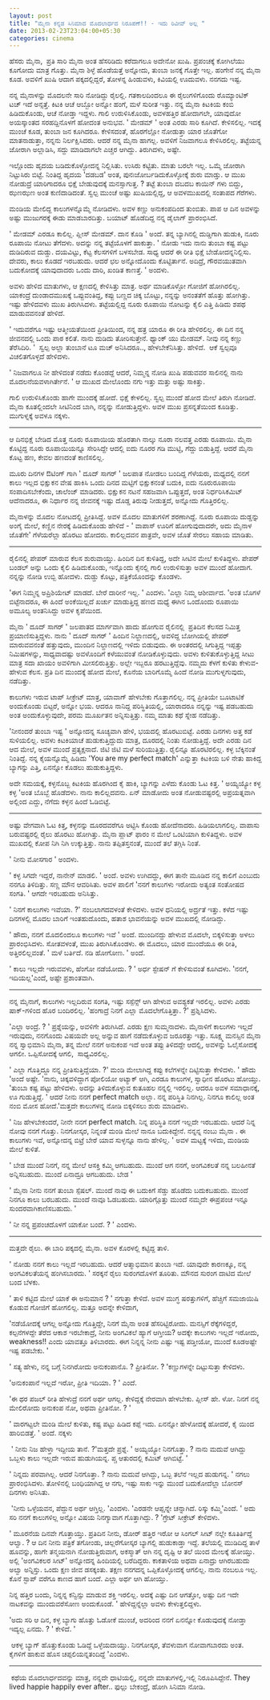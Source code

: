 ```yaml
--- 
layout: post 
title: "ಮೈನಾ ಕನ್ನಡ ಸಿನಿಮಾದ ಮೊದಲಾರ್ಧದ ನಿರೂಪಣೆ!! - ಇದು ರಿವೀವ್ ಅಲ್ಲ " 
date: 2013-02-23T23:04:00+05:30 
categories: cinema
---
```

ಹೆಸರು ಮೈನಾ,  ಪ್ರತಿ ಸಾರಿ ಮೈನಾ ಅಂತ ಹೆಸರಿಡಿದು ಕರೆದಾಗಲೂ ಅದೇನೋ ಖುಷಿ.
ಪ್ರಪಂಚಕ್ಕೆ ಕೋಗಿಲೆಯು ಕೂಗೋದು ಮಾತ್ರ ಗೊತ್ತು. ಮೈನಾ ಶಿಳ್ಳೆ ಹೊಡೆಯತ್ತೆ ಅನ್ನೋದು,
ತುಂಬಾ ಜನಕ್ಕೆ ಗೊತ್ತೇ ಇಲ್ಲ. ಹಂಗೇನೆ ನನ್ನ ಮೈನಾ ಕೂಡ. ಅವಳಿಗೆ ಖುಷಿ ಆದಾಗ
ಪಕ್ಕದಲ್ಲಿದ್ದರೆ, ತೋಳನ್ನ ಹಿಂಡುವಳು, ಕಿವಿಯಲ್ಲಿ ಊದುವಳು. ನನಗದು ಇಷ್ಟ. 
<!--more-->
ನನ್ನ ಮೈನಾಳನ್ನು ಮೊದಲನೇ ಸಾರಿ ನೋಡಿದ್ದು ರೈಲಲ್ಲಿ. ಗತಕಾಲದಿಂದಲೂ ಈ ರೈಲುಗಳಿಗೊಂದು
ರೊಮ್ಯಾಂಟಿಕ್ ಟಚ್ ಇದೆ ಅನ್ಸತ್ತೆ. ಕಿಟಕಿ ಆಚೆ ಆಬ್ಬೋ ಅನ್ನೋ ಹಂಗೆ, ಮಳೆ ಸುರೀತ
ಇತ್ತು. ನನ್ನ ಮೈನಾ ಕಿಟಕಿಯ ಕಂಬಿ ಹಿಡಿದುಕೊಂಡು, ಆಚೆ ನೋಡ್ತಾ ಇದ್ದಳು. ಗಾಲಿ
ಉರುಳಿಸಿಕೊಂಡು, ಅವಳಹತ್ತಿರ ಹೋದಾಗಲೇ, ಯಾವುದೋ ಅಯಸ್ಕಾಂತದ ಸರಹದ್ದಿನೊಳಗೆ ಹೋದಂತ
ಅನುಭವ. ' ಮೇಡಮ್ ' ಅಂತ ಎರಡು ಸಾರಿ ಕೂಗಿದೆ. ಕೇಳಿಸಲಿಲ್ಲ. ಇದಕ್ಕೆ ಮುಂಚೆ ಕೂಡ,
ತುಂಬಾ ಜನ ಕೂಗಿದರೂ. ಕೇಳಿಸದಂತೆ, ಹೊರಗೆಲ್ಲೋ ನೋಡುತ್ತಾ ಯಾರ ಜೊತೆಗೋ ಮಾತನಾಡುತ್ತಾ,
ನನ್ನನು ನಿರ್ಲಕ್ಷಿಸಿದರು. ಆದರೆ ನನ್ನ ಮೈನಾ ಹಾಗಲ್ಲ. ಅವಳಿಗೆ ನಿಜವಾಗಲೂ
ಕೇಳಿಸಿರಲಿಲ್ಲ. ತಟ್ಟೆಯನ್ನ ಜೋರಾಗಿ ಅಲ್ಲಾಡಿಸಿ, ಸದ್ದು ಮಾಡಿದಾಗಲೇ ಎಚ್ಚರ ಆಗಿದ್ದು.
ತಿರುಗಿದಳು, ಅಷ್ಟೇ.

ಇಲ್ಲೊಂದು ಹೃದಯ ಬಡಿದುಕೊಳ್ಳೋದನ್ನ ನಿಲ್ಲಿಸಿತು. ಉಸಿರು ಕಟ್ಟಿತು. ಮಾತು ಬರಲೇ ಇಲ್ಲ.
ಒಮ್ಮೆ ಜೋರಾಗಿ ನಿಟ್ಟುಸಿರು ಬಿಟ್ಟೆ. ನಿಂತಿದ್ದ ಹೃದಯ 'ದಡಬಡ' ಅಂತ,
ಪುನಃಜೋರ್ಬಡಿದುಕೊಳ್ಳೋಕ್ಕೆ ಶುರು ಮಾಡ್ತು. ಆ ಮುಖ ನೋಡುದ್ರೆ ಯಾರಿಗಾದರೂ ಭಿಕ್ಷೆ
ಬೇಡುವುದಕ್ಕೆ ಮನಸ್ಸಾಗುತ್ತ. ? ತಟ್ಟೆ ತುಂಬಾ ದಬದಬ ಕಾಯಿನ್ ಗಳು ಬಿದ್ದು, ಝಣಝಣ ಅಂತ
ಕುಣಿದಾಡಿದಂತೆ. ಸ್ವಲ್ಪ ಮುಂಚೆ ಅಷ್ಟು ಖುಷಿಯಲ್ಲಿದ್ದ, ಆ ಅವಳಮುಖದಲ್ಲಿ ಸಂತಾಪದ
ಗೆರೆಗಳು. 

ಮಂಡಿಯ ಮೇಲಿದ್ದ ಕಾಲುಗಳನ್ನೊಮ್ಮೆ ನೋಡಿದಳು. ಅವಳ ಕಣ್ಣು ಅನುಕಂಪದಿಂದ ತುಂಬಿತು. ಪಾಪ
ಆ ದಿನ ಅವಳನ್ನು ಅಷ್ಟು ಮುಜುಗರಕ್ಕೆ ಈಡು ಮಾಡಬಾರದಿತ್ತು. ಬಯಾಟ್ ಹೊಡೆದಿದ್ದ ನನ್ನ
ಡೈಲಾಗ್ ಪ್ರಾರಂಭಿಸಿದೆ. 

' ಮೇಡಮ್ ಎರಡೂ ಕಾಲಿಲ್ಲ. ಪ್ಲೀಸ್ ಮೇಡಮ್. ದಾನ ಕೊಡಿ ' ಅಂದೆ. ತನ್ನ ಬ್ಯಾಗಿನಲ್ಲಿ
ದುಡ್ಡಿಗಾಗಿ ಹುಡುಕಿ, ನೂರು ರೂಪಾಯಿ ನೋಟು ತೆಗೆದಳು. ಅದನ್ನು ನನ್ನ ತಟ್ಟೆಯೊಳಗೆ
ಹಾಕುತ್ತಾ. ' ನೋಡು ಇದು ನಾನು ತುಂಬಾ ಕಷ್ಟ ಪಟ್ಟು ದುಡಿದಿರುವ ದುಡ್ಡು. ದಯವಿಟ್ಟು,
ಕೆಟ್ಟ ಕೆಲಸಗಳಿಗೆ ಬಳಸಬೇಡ. ಸಾಧ್ಯ ಆದರೆ ಈ ರೀತಿ ಭಿಕ್ಷೆ ಬೇಡೋದನ್ನನಿಲ್ಲಿಸು.
ದೇವರು, ಕಾಲು ಕೊಡದೆ ಇರಬಹುದು. ಆದರೆ ಛಲ ಅನ್ನೋದೊಂದು ಕೊಟ್ಟಿರ್ತಾನೆ. ಅದಿದ್ರೆ,
ಗೌರವಯುತವಾಗಿ ಬದುಕೋದಕ್ಕೆ ಯಾವುದಾದರು ಒಂದು ದಾರಿ, ಖಂಡಿತ ಕಾಣತ್ತೆ. ' ಅಂದಳು. 

ಅವಳು ಹೇಳಿದ ಮಾತುಗಳು, ಆ ಕ್ಷಣದಲ್ಲಿ ಕೇಳಿಸಿತ್ತು ಮಾತ್ರ. ಅರ್ಥ ಮಾಡಿಕೊಳ್ಳೋ ಗೋಜಿಗೆ
ಹೋಗಿರಲಿಲ್ಲ. ಯಾಕಂದ್ರೆ ದುಂಡಾದಮುಖಕ್ಕೆ ಒಪ್ಪುವಂತಿದ್ದ, ಕಪ್ಪು ಬಣ್ಣದ ಚಿಕ್ಕ
ಬೊಟ್ಟು, ನನ್ನನ್ನು ಅನಂತತೆಗೆ ಹೊತ್ತು ಹೋಗಿತ್ತು. ಇಷ್ಟು ಹೇಳಿದವಳು ಮುಖ
ತಿರುಗಿಸಿದಳು. ತಟ್ಟೆಯಲ್ಲಿದ್ದ ನೂರು ರೂಪಾಯಿ ನೋಟನ್ನು ಕೈಲಿ ಎತ್ತಿ ಹಿಡಿದು ಶಪಥ
ಮಾಡುವವನಂತೆ ಹೇಳಿದೆ. 

' ಇದುವರೆಗೂ ಇಷ್ಟು ಆತ್ಮೀಯತೆಯಿಂದ ಪ್ರೀತಿಯಿಂದ, ನನ್ನ ಹತ್ರ ಯಾರೂ ಈ ರೀತಿ
ಹೇಳಿರಲಿಲ್ಲ. ಈ ದಿನ ನನ್ನ ಜೀವನದಲ್ಲಿ ಒಂದು ಪಾಠ ಕಲಿತೆ. ನಾನು ದುಡಿದು
ತೋರಿಸುತ್ತೇನೆ. ಥ್ಯಾಂಕ್ ಯು ಮೇಡಮ್. ನೀವು ನನ್ನ ಕಣ್ಣು ತೆರೆಸಿದಿರಿ. '  ಸ್ವಲ್ಪ
ಅಲ್ಲಾ ತುಂಬಾನೆ ಟೂ ಮಚ್ ಅನಿಸಿದರೂ.., ಹೇಳಬೇಕೆನಿಸಿತ್ತು. ಹೇಳಿದೆ.  ಆಕೆ ಸ್ವಲ್ಪವೂ
ವಿಚಲಿತಗೊಳ್ಳದೆ ಹೇಳಿದಳು. 

' ನಿಜವಾಗಲೂ ನೀ ಹೇಳಿದಂತೆ ನಡೆದು ಕೊಂಡದ್ದೆ ಆದರೆ, ನಿಮ್ಮನ್ನ ನೋಡಿ ಖುಷಿ ಪಡುವವರ
ಸಾಲಿನಲ್ಲಿ ನಾನು ಮೊದಲನೆಯವಳಾಗಿರ್ತೇನೆ. ' ಆ ಮುಖದ ಮೇಲೊಂದು ನಗು ಇತ್ತು ಮತ್ತು
ಅಷ್ಟು ಸಾಕಿತ್ತು. 

ಗಾಲಿ ಉರುಳಿಸಿಕೊಂಡು ಹಾಗೇ ಮುಂದಕ್ಕೆ ಹೋದೆ. ಭಿಕ್ಷೆ ಕೇಳಲಿಲ್ಲ. ಸ್ವಲ್ಪ ಮುಂದೆ ಹೋದ
ಮೇಲೆ ತಿರುಗಿ ನೋಡಿದೆ. ಮೈನಾ ಕೂತಲ್ಲಿಂದಲೇ ಸೀಟಿನಿಂದ ಬಾಗಿ, ನನ್ನನ್ನು
ನೋಡುತ್ತಿದ್ದಳು. ಅವಳ ಮುಖ ಪ್ರಸನ್ನತೆಯಿಂದ ಕೂಡಿತ್ತು. ಮುಗುಳ್ನಕ್ಕೆ ಅವಳೂ ನಕ್ಕಳು.

---

ಆ ದಿನಭಿಕ್ಷೆ ಬೇಡಿದ ಮೊತ್ತ ನೂರು ರೂಪಾಯಿಯ ಹೊರತಾಗಿ ನಾಲ್ಕು ನೂರಾ ನಲವತ್ತ ಎರಡು
ರೂಪಾಯಿ. ಮೈನಾ ಕೊಟ್ಟಿದ್ದ ನೂರು ರೂಪಾಯಿಯನ್ನೂ ಸೇರಿಸಿದ್ದೇ ಆದಲ್ಲಿ ಐದು ನೂರರ ಗಡಿ
ಮುಟ್ಟಿ, ಗೆದ್ದು ಬಿಡುತ್ತಿದ್ದೆ. ಆದರೆ ಮೈನಾ ಕೊಟ್ಟ ಹಣ, ಕೇವಲ ಹಣದಂತೆ
ಕಾಣಿಸಲಿಲ್ಲ. 

ಮೂರು ದಿನಗಳ ಔಟಿಂಗ್ ಗಾಗಿ ' ದೂದ್ ಸಾಗರ್ ' ಜಲಪಾತ ನೋಡಲು ಬಂದಿದ್ದ ಗೆಳೆಯರು,
ಮಧ್ಯದಲ್ಲಿ ನನಗೆ ಕಾಲು ಇಲ್ಲದ ಭಿಕ್ಷುಕನ ವೇಷ ಹಾಕಿಸಿ ಒಂದು ದಿನದ ಮಟ್ಟಿಗೆ
ಭಿಕ್ಷುಕನಂತೆ ಬದುಕಿ, ಐದು ನೂರುರೂಪಾಯಿ ಸಂಪಾದಿಸಬೇಕೆಂದು, ಚಾಲೆಂಜ್ ಮಾಡಿದರು.
ಭಿಕ್ಷುಕನ ನಟನೆ ಸಹಜವಾಗಿ ಒಪ್ಪುತ್ತದೆ, ಅಂತ ನಿರ್ಧರಿಸಿಕಮಿಟ್ ಆದೆನಾದರೂ, ಈ ನಿರ್ಧಾರ
ನನ್ನ ಜೀವನಕ್ಕೆ ಇಷ್ಟು ದೊಡ್ಡ ತಿರುವು ನೀಡುತ್ತದೆ, ಅನ್ನೋದು ಗೊತ್ತಿರಲಿಲ್ಲ. 

ಮೈನಾಳನ್ನು ಮೊದಲ ನೋಟದಲ್ಲಿ ಪ್ರೀತಿಸಿದ್ದೆ. ಅವಳ ಮೊದಲ ಮಾತುಗಳಿಗೆ ಶರಣಾಗಿದ್ದೆ.
ನೂರು ರೂಪಾಯಿ ದುಡ್ಡನ್ನು ಅಂಗೈ ಮೇಲೆ, ಕಣ್ಣಿನ ನೇರಕ್ಕೆ ಹಿಡಿದುಕೊಂಡು ಹೇಳಿದೆ - '
ವಾಪಾಸ್ ಊರಿಗೆ ಹೋಗುವುದಾದರೇ, ಅದು ಮೈನಾಳ ಜೊತೆಗೇ' ಗೆಳೆಯರೆಲ್ಲಾ ಹೊರಟು ಹೋದರು.
ಕಾಲಿಲ್ಲದವನ ಪಾತ್ರವೇ, ಅವಳ ಜೊತೆ ಸೇರಲು ಸಹಾಯ ಮಾಡಿತು.

---

ರೈಲಿನಲ್ಲಿ ಪೇಪರ್ ಮಾರುವ ಕೆಲಸ ಶುರುವಾಯ್ತು. ಹಿಂದಿನ ದಿನ ಕುಳಿತಿದ್ದ, ಅದೇ ಸೀಟಿನ
ಮೇಲೆ ಕುಳಿತಿದ್ದಳು. ಪೇಪರ್ ಬಂಡಲ್ ಅನ್ನು ಒಂದು ಕೈಲಿ ಹಿಡಿದುಕೊಂಡು, ಇನ್ನೊಂದು
ಕೈನಲ್ಲಿ ಗಾಲಿ ಉರುಳಿಸುತ್ತಾ ಅವಳ ಮುಂದೆ ಹೋದಾಗ. ನನ್ನನ್ನು ನೋಡಿ ಉಬ್ಬಿ ಹೋದಳು.
ದುಡ್ಡು ಕೊಟ್ಟು, ಪತ್ರಿಕೆಯೊಂದನ್ನು ಕೊಂಡಳು. 

'ಈಗ ನಿಮ್ಮನ್ನ ಅಪ್ರಿಶಿಯೇಟ್ ಮಾಡದೆ. ಬೇರೆ ದಾರೀನೆ ಇಲ್ಲ. ' ಎಂದಳು. 'ಎಲ್ಲಾ ನಿಮ್ಮ
ಆಶೀರ್ವಾದ. 'ಅಂತ ಬೊಗಳೆ ಬಿಟ್ಟೆನಾದರೂ, ಈ ಹಿಂದೆ ಅಂಕೆಯಿಲ್ಲದೆ ಖರ್ಚು ಮಾಡುತ್ತಿದ್ದ
ಹಣದ ಮಧ್ಯೆ ಈಗಿನ ಒಂದೊಂದು ರೂಪಾಯಿ ಅಮೂಲ್ಯ ಅಂತನಿಸಿದ್ದು ಅವಳ ಕೃಪೆಯಿಂದ. 

ಮೈನಾ ' ದೂದ್ ಸಾಗರ್ ' ಜಲಪಾತದ ಮಾರ್ಗವಾಗಿ ಹಾದು ಹೋಗುವ ರೈಲಿನಲ್ಲಿ  ಪ್ರತಿದಿನ
ಕೆಲಸದ ನಿಮಿತ್ತ ಪ್ರಯಾಣಿಸುತ್ತಿದ್ದಳು. ನಾನು ' ದೂದ್ ಸಾಗರ್ ' ಹಿಂದಿನ
ನಿಲ್ದಾಣದಲ್ಲಿ, ಅವಳಿದ್ದ ಬೋಗಿಯಲ್ಲಿ ಪೇಪರ್ ಮಾರುವವನಂತೆ ಹತ್ತುವುದು, ಮುಂದಿನ
ನಿಲ್ದಾಣದಲ್ಲಿ ಇಳಿದು ಬಿಡುವುದು. ಈ ಅಂತರದಲ್ಲಿ ಸಿಗುತ್ತಿದ್ದ ಇಪ್ಪತ್ತು
ನಿಮಿಷಗಳನ್ನು, ಸಾಧ್ಯವಾದಷ್ಟು ಅವಳೊಂದಿಗೆ ಕಳೆಯುವಂತೆ ನೋಡಿಕೊಳ್ಳುವುದು. ಅವಳು
ಕುಳಿತುಕೊಳ್ಳುತ್ತಿದ್ದ ಸೀಟು ಮಾತ್ರ ಸದಾ ಖಾಯಂ ಅವಳಿಗಾಗಿ ಮೀಸಲಿರುತ್ತಿತ್ತು. ಅಲ್ಲೇ
ಇಬ್ಬರೂ ಹರಟುತ್ತಿದ್ದೆವು. ನಮ್ಮದು ಕೆಳಗೆ ಕುಳಿತು ಕೇಳುವ-ಹೇಳುವ ಕೆಲಸ. ಪ್ರತಿ ದಿನ
ಮುಂದಕ್ಕೆ ಹೋದ ಮೇಲೆ, ಕೊನೆಯ ಬಾರಿಗೊಮ್ಮೆ ಹಿಂದೆ ನೋಡಿ ಮುಗುಳ್ನಗುವುದು,
ನಡೆದಿತ್ತು. 

ಕಾಲುಗಳು ಇರುವ ಟಾಪ್ ಸೀಕ್ರೇಟ್ ಮಾತ್ರ, ಯಾವಾಗ್ ಹೇಳಬೇಕು ಗೊತ್ತಾಗಲಿಲ್ಲ. ನನ್ನ
ಪ್ರೀತಿಯೇ ಬೂಟಾಟಿಕೆ ಅಂದುಕೊಂಡು ಬಿಟ್ಟರೆ, ಅನ್ನೋ ಭಯ. ಆದರೂ ನಾನಿದ್ದ
ಪರಿಸ್ಥಿತಿಯಲ್ಲಿ, ಯಾರಾದರೂ ನನ್ನನ್ನು ಇಷ್ಟ ಪಡಬಹುದು ಅಂತ ಅಂದುಕೊಳ್ಳುವುದೇ, ಪರಮ
ಮೂರ್ಖತನ ಅನ್ನಿಸುತ್ತಿತ್ತು. ನಮ್ಮ ಮಾತು ಕಥೆ ಸ್ನೇಹ ನಡೆದಿತ್ತು. 

'ನೀನಂದರೆ ತುಂಬಾ ಇಷ್ಟ ' ಅನ್ನೋದನ್ನ ಸೂಚ್ಯವಾಗಿ ಹೇಳಿ, ಭಯದಲ್ಲಿ ಹೊರಟುಬಿಟ್ಟೆ.
ಎರಡು ದಿನಗಳು ಅತ್ತ ಕಡೆ ಸುಳಿಯಲಿಲ್ಲ. ಅವಳು ಕಿಟಕಿಯಾಚೆ ಹುಡುಕುತ್ತಿದ್ದುದು ಮಾತ್ರ,
ದೂರದಲ್ಲಿ ನಿಂತು ನೋಡುತ್ತಿದ್ದೆ. ಅದೇ ಎರಡು ದಿನ ಆದ ಮೇಲೆ, ಅವಳ ಮುಂದೆ
ಪ್ರತ್ಯಕ್ಷನಾದೆ. ಜಿಟಿ ಜಿಟಿ ಮಳೆ ಸುರಿಯುತ್ತಿತ್ತು. ರೈಲಿನ್ನೂ ಹೊರಟಿರಲಿಲ್ಲ. ಕಳ್ಳ
ಬೆಕ್ಕಿನಂತೆ ನಿಂತಿದ್ದೆ. ನನ್ನ ಕೈಯನ್ನೊಮ್ಮೆ ಹಿಡಿದು 'You are my perfect match'
ಎನ್ನುತ್ತಾ ಕಿಟಕಿಯ ಬಳಿ ನೇತು ಹಾಕಿದ್ದ ಬ್ಯಾಗನ್ನು ಎತ್ತಿ, ಏನನ್ನೋ ಕೊಡಲು
ಹುಡುಕುತ್ತಿದ್ದಳು. 

ಅದೇ ಸಮಯಕ್ಕೆ, ಕಳ್ಳನೊಬ್ಬ ಕಿಟಕಿಯ ಹೊರಗಿಂದ ಕೈ ಹಾಕಿ, ಬ್ಯಾಗನ್ನು ಎಳೆದು ಕೊಂಡು ಓಟ
ಕಿತ್ತ. ' ಅಯ್ಯಯ್ಯೋ ಕಳ್ಳ ಕಳ್ಳ 'ಅಂತ ಬೊಬ್ಬೆ ಹೊಡೆದಳು. ನಾನು ಕಾಲಿಲ್ಲದವನು. ಏನ್
ಮಾಡೋದು ಅಂತ ನೋಡುವಷ್ಟರಲ್ಲಿ ಅಪ್ರಯತ್ನವಾಗಿ ಅಲ್ಲಿಂದ ಎದ್ದು, ನೆಗೆದು ಕಳ್ಳನ ಹಿಂದೆ
ಓಡಿಬಿಟ್ಟೆ. 

---

ಅಷ್ಟು ವೇಗವಾಗಿ ಓಟ ಕಿತ್ತ, ಕಳ್ಳನನ್ನು ದೂರದವರೆಗೂ ಅಟ್ಟಿಸಿ ಕೊಂಡು ಹೋದೆನಾದರು.
ಹಿಡಿಯಲಾಗಲಿಲ್ಲ. ವಾಪಾಸು ಬರುವಷ್ಟರಲ್ಲಿ ರೈಲು ಹೊರಟು ಹೋಗಿತ್ತು. ಮೈನಾ ಪ್ಲಾಟ್ ಫಾರಂ
ನ ಮೇಲೆ ಒಂಟಿಯಾಗಿ ಕುಳಿತಿದ್ದಳು. ಅವಳ ಮುಖದಲ್ಲಿ ಕೋಪ ನಿಗಿ ನಿಗಿ ಉಕ್ಕುತ್ತಿತ್ತು.
ನಾನು ತಪ್ಪಿತಸ್ತನಂತೆ, ಮುಂದೆ ತಲೆ ತಗ್ಗಿಸಿ ನಿಂತೆ. 

' ನೀನು ಮೋಸಗಾರ ' ಅಂದಳು. 

' ಕಳ್ಳ ಸಿಗದೇ ಇದ್ದರೆ, ನಾನೇನ್ ಮಾಡಲಿ. ' ಅಂದೆ. ಅವಳು ಉಗಿದದ್ದು, ಈಗ ತಾನೇ ಮೂಡಿದ
ನನ್ನ ಕಾಲಿಗೆ ಎಂಬುದು ನನಗೂ ತಿಳಿದಿತ್ತು. ಸಣ್ಣ ಮೌನ ಆವರಿಸಿತು. ಅವಳ ಪಾಲಿಗೆ 'ನನಗೆ
ಕಾಲುಗಳು ಇರೋದು ಅತ್ಯಂತ ಸಂತೋಷದ ಸಂಗತಿ. ' ಆಗದೇ ಇರಬಹುದು ಅನಿಸಿತ್ತು. 

' ನಿನಗೆ ಕಾಲುಗಳು ಇವೆಯಾ. ?' ನಂಬಲಾಗದವಳಂತೆ ಕೇಳಿದಳು. ಅವಳ ಧನಿಯಲ್ಲಿ ಅರ್ದ್ರತೆ
ಇತ್ತು. ಕಳೆದ ಇಷ್ಟು ದಿನಗಳಲ್ಲಿ ಮೊದಲ ಬಾರಿಗೆ ಇಂತಹುದೊಂದು, ಹತಾಶ ಭಾವನೆಯನ್ನು ಅವಳ
ಮುಖದಲ್ಲಿ ನೋಡಿದ್ದು. 

' ಹೌದು, ನನಗೆ ಮೊದಲಿಂದಲೂ ಕಾಲುಗಳು ಇವೆ ' ಅಂದೆ. ಮುಂದಿನದ್ದು ಹೇಳುವ ಮೊದಲೇ,
ಬಿಕ್ಕಳಿಸುತ್ತಾ ಅಳಲು ಪ್ರಾರಂಭಿಸಿದಳು. ಸೋತವಳಂತೆ, ಮುಖ ತಿರುಗಿಸಿಕೊಂಡಳು. ಈ ಮೊದಲು,
ಯಾರ ಮುಂದೆಯೂ ಈ ರೀತಿ, ಅತ್ತಿರಲಿಲ್ಲವಂತೆ. ' ಮಳೆ ಬರ್ತಿದೆ. ನಡಿ ಹೋಗೋಣ. ' ಅಂದೆ. 

' ಕಾಲು ಇಲ್ಲದೇ ಇರುವವಳು, ಹೆಂಗೋ ನಡೆಯೋದು. ? ' ಅರ್ಧ ಸ್ಟೇಷನ್ ಗೆ ಕೇಳಿಸುವಂತೆ
ಕೂಗಿದಳು. 'ನನಗೆ, ಇದಿಯಲ್ಲ'ಎಂದೆ, ಅಷ್ಟೇ ಪ್ರಶಾಂತವಾಗಿ. 

---

ನನ್ನ ಮೈನಾಗೆ, ಕಾಲುಗಳು ಇಲ್ಲದಿರುವ ಸಂಗತಿ, ಇಷ್ಟು ಸಸ್ಪೆನ್ಸ್ ಆಗಿ ಹೇಳುವ ಅವಶ್ಯಕತೆ
ಇರಲಿಲ್ಲ. ಅವಳು ಎರಡು ಷಾಕ್-ಗಳಿಂದ ಹೊರ ಬಂದಿರಲಿಲ್ಲ. 'ಹಂಗಾದ್ರೆ ನಿನಗೆ ಎಲ್ಲಾ
ಮೊದಲೇಗೊತ್ತಿತ್ತಾ. ?' ಪ್ರಶ್ನಿಸಿದಳು. 

'ಎಲ್ಲಾ ಅಂದ್ರೆ. ? ' ಪ್ರಶ್ನೆಯನ್ನು, ಅವಳಿಗೇ ತಿರುಗಿಸಿದೆ. ಎರಡು ಕ್ಷಣ
ಸುಮ್ಮನಾದಳು. ಮೈನಾಳಿಗೆ ಕಾಲುಗಳು ಇಲ್ಲದೆ ಇರುವುದು, ನನಗೊಂದು ವಿಷಯವೇ ಅಲ್ಲ ಅನ್ನುವ
ಹಾಗೆ ನಡೆದುಕೊಳ್ಳುವ ಜರೂರತ್ತು ಇತ್ತು. ಸೂಕ್ಷ್ಮ ಮನಸ್ಸಿನ ಮೈನಾ ನನ್ನ ಸ್ವಾಭಿಮಾನಿ
ಮೈನಾ, ತನ್ನ ಮೇಲೆ ನನಗೆ ಅನುಕಂಪ ಇದೆ ಅಂತ ತಪ್ಪು ತಿಳಿದದ್ದೇ ಆದಲ್ಲಿ, ಅವಳನ್ನು
ಓಲೈಸೋದಕ್ಕೆ ಆಗಲೀ. ಒಪ್ಪಿಸೋದಕ್ಕೆ ಆಗಲಿ,  ಸಾಧ್ಯವಿರಲಿಲ್ಲ.

' ಎಲ್ಲಾ ಗೊತ್ತಿದ್ದೂ ನನ್ನ ಪ್ರೀತಿಸುತ್ತಿದ್ದೆಯಾ. ?' ಮಂಡಿ ಮೇಲಾಗಿದ್ದ ಕಪ್ಪು
ಕಲೆಗಳನ್ನೇ ದಿಟ್ಟಿಸುತ್ತಾ ಕೇಳಿದಳು. ' ಹೌದು 'ಅಂದೆ ಅಷ್ಟೇ. 'ನಾನು, ಚಿಕ್ಕವಳಿದ್ದಾಗ
ಪೋಲಿಯೋ ಅಟ್ಯಾಕ್ ಆಗಿ, ಎರಡೂ ಕಾಲುಗಳ, ಸ್ವಾಧೀನ ಹೊರಟು ಹೋಯ್ತು. 'ತುಂಬಾ ಕಷ್ಟ ಪಟ್ಟು
ಹೇಳಿದಳು. ಅದನ್ನು ತಿಳಿದುಕೊಳ್ಳುವ ಕುತೂಹಲ ನನ್ನಲ್ಲಿ ಇರಲಿಲ್ಲ. ಆದರೂ ಅವಳ
ಸಮಾಧಾನಕ್ಕೆ, ಊ ಗುಡುತ್ತಿದ್ದೆ. ' ಆದರೆ ನೀನು ನನಗೆ perfect match ಅಲ್ಲಾ. ನನ್ನ
ಪರಿಸ್ಥಿತಿ ನಿನಗಿಲ್ಲ. ನಿನಗೂ ಕಾಲಿಲ್ಲ ಅಂತ ನಂಬಿ ಮೋಸ ಹೋದೆ.'ಮತ್ತದೇ ಕಾಲುಗಳನ್ನ
ನೋಡಿ ಬಿಕ್ಕಳಿಸಲು ಶುರು ಮಾಡಿದಳು. 

' ನಿಜ ಹೇಳಬೇಕಂದರೆ, ನೀನೇ ನನಗೆ perfect match. ನಿನ್ನ ಪರಿಸ್ಥಿತಿ ನನಗೆ ಇಲ್ಲದೇ
ಇರಬಹುದು. ಆದರೆ ನಿನ್ನ ನೋವು ನನಗೆ ಗೊತ್ತು. ನಿನಗೋಸ್ಕರ, ನಿನ್ನಂತೆ ಮಂಡಿ ಮೇಲೆ ನಾನೂ
ಬದುಕಿದ್ದೇನೆ. ನನ್ನನ್ನ ನಂಬು ಮೈನಾ . ಈ ಕಾಲುಗಳು ಇವೆ, ಅನ್ನೋದನ್ನ ಬಿಟ್ರೆ ಬೇರೆ
ಯಾವ ಸುಳ್ಳನ್ನೂ ನಾನು ಹೇಳಿಲ್ಲ. ' ಅವಳ ಮಟ್ಟಕ್ಕೆ ಇಳಿದು, ಮಂಡಿಯ ಮೇಲೆ ಕುಳಿತೆ. 

' ಬೇಡ ಮುಂದೆ ನಿನಗೆ, ನನ್ನ ಮೇಲೆ ಆಸಕ್ತಿ ಕಮ್ಮಿ ಆಗಬಹುದು. ಮುಂದೆ ಆಗ ನನಗೆ,
ಅಂಗವಿಕಲತೆ ನನ್ನ ಬಲಹೀನತೆ ಅನ್ನಿಸಬಹುದು. ಮುಂದೆ ಏನಾದ್ರೂ ಆಗಬಹುದು. ಬೇಡ ' 

' ಮೈನಾ ನೀನು ನನಗೆ ತುಂಬಾ ಸ್ಪೆಷಲ್. ಮುಂದೆ ನಾವು ಈ ಬದುಕಿಗೆ ಸೆಡ್ಡು ಹೊಡೆದು
ಬದುಕಬಹುದು. ಮುಂದೆ ನಿನಗೂ ಕಾಲು ಬರಬಹುದು. ಮುಂದೆ ನಾವೂ ಓಡಬಹುದು. ಯಾರಿಗ್ಗೊತ್ತು
ಮುಂದೆ ನಮ್ಮದೇ ಈಪ್ರಪಂಚ ಇನ್ನೂ ಸುಂದರವಾಗಿಕಾಣಿಸಬಹುದು. ' 

' ನೀ ನನ್ನ ಪ್ರಪಂಚದೊಳಗೆ ಯಾಕೋ ಬಂದೆ. ? ' ಎಂದಳು.

---

ಮತ್ತದೇ ರೈಲು. ಈ ಬಾರಿ ಪಕ್ಕದಲ್ಲಿ ಮೈನಾ. ಅವಳ ಕೊರಳಲ್ಲಿ ಕಟ್ಟಿದ್ದ ತಾಳಿ. 

' ನೋಡು ನನಗೆ ಕಾಲು ಇಲ್ಲದೆ ಇರಬಹುದು. ಆದರೆ ಆತ್ಮಾಭಿಮಾನ ತುಂಬಾ ಇದೆ. ಯಾವುದೇ
ಕಾರಣಕ್ಕೂ, ನನ್ನ ಅಂಗವಿಕಲತೆಯನ್ನ ಹಂಗಿಸಬಾರದು. ' ಸರಕ್ಕನೆ ರೈಲು ಸುರಂಗದೊಳಗೆ
ತೂರಿತು. ಮೌನದ ಸುರಂಗ ದಾಟಿದ ಮೇಲೆ ಬಂದ ಬೆಳಕು. 

' ತಾಳಿ ಕಟ್ಟಿದ ಮೇಲೆ ಯಾಕೆ ಈ ಅನುಮಾನ ? ' ನಗುತ್ತಾ ಕೇಳಿದೆ. ಅವಳ ಮುಗ್ಧ
ಷರತ್ತುಗಳಿಗೆ, ಹೆಚ್ಚಿಗೆ ಸಮಜಾಯಿಷಿ ಕೊಡುವ ಗೋಜಿಗೆ ಹೋಗಲಿಲ್ಲ. ಮತ್ತೂ ಅದನ್ನೇ
ಕೇಳಿದಾಗ,

'ನಡೆಯೋದಕ್ಕೆ ಆಗಲ್ಲ ಅನ್ನೋದು ಗೊತ್ತಿದ್ದೇ, ನಿನಗೆ ಮೈನಾ ಅಂತ ಹೆಸರಿಟ್ಟಿರೋದು.
ಮನಸ್ಸಿಗೆ ರೆಕ್ಕೆಗಳಿದ್ದರೆ, ಕಲ್ಪನೆಗಳದ್ದೇ ತೆರೆದ ಆಕಾಶ ಇರಬೇಕಾದ್ರೆ, ನೀನು
ಅಂಗವಿಕಲೆ ಹ್ಯಾಗೆ ಆಗ್ತೀಯ? ಅದಕ್ಕೇ ಕಾಲುಗಳು ಇಲ್ಲದೆ ಇರೋದು, weakness!! ಎಂದು
ಯಾವತ್ತೂ ತಿಳಿಬಾರದು. ಈಗ ನಿನ್ನನ್ನ ನೀನು ಎಷ್ಟು ಇಷ್ಟ ಪಡ್ತೀಯೋ, ಮುಂದೆ ಕೂಡಅಷ್ಟೇ
ಇಷ್ಟ ಪಡಬೇಕು. ' 

' ಸತ್ಯ ಹೇಳು, ನನ್ನ ಬಗ್ಗೆ ನಿನಗಿರೋದು ಅನುಕಂಪಾನೊ. ? ಪ್ರೀತಿನೋ. ? 'ಕಣ್ಣುಗಳನ್ನೇ
ದಿಟ್ಟುಸುತ್ತಾ ಕೇಳಿದಳು. 

'ಅನುಕಂಪಾನೆ ಇಲ್ಲದೆ ಇರೋ, ಪ್ರೀತಿ ಇದಿಯಾ. ? ' ಎಂದೆ. 

'ಈ ಥರ ಪಜಲ್ ರೀತಿ ಹೇಳುದ್ರೆ ನನಗೆ ಅರ್ಥ ಆಗಲ್ಲ. ಕೇಳಿದ್ದಕ್ಕೆ ನೇರವಾಗಿ ಹೇಳಬೇಕು.
ಪ್ಲೀಸ್ ಹೇ. ಳೋ. ನಿನಗೆ ನನ್ನ ಮೇಲಿರೋದು ಅನುಕಂಪ ನೋ, ಅಥವಾ ಪ್ರೀತಿನೋ. ? ' 

' ವಾರಗಟ್ಟಲೇ ಮಂಡಿ ಮೇಲೆ ಕುಳಿತು, ಕಷ್ಟ ಪಟ್ಟು ಹಿಡಿದ ಕಪ್ಪೆ ಇದು. ಏನನ್ನೋ
ಹೇಳೋದಕ್ಕೆ ಹೋದರೆ, ಕೈ ಯಿಂದ ಹಾರಿಬಿಡತ್ತೆ. ' ಅಂದೆ. ನಕ್ಕಳು

 ' ನೀನು ನಿಜ ಹೇಳ್ತಾ ಇದ್ದೀಯ ತಾನೆ. ?'ಮತ್ತದೇ ಪ್ರಶ್ನೆ. ' ಅಯ್ಯಯ್ಯೋ ನಿನಗೊತ್ತಾ.
? ನಾನು ಮದುವೆ ಆಗಿದ್ದು ಒಬ್ಬಳು ಕಾಲು ಇಲ್ಲದೇ ಇರುವ ಹುಡುಗಿಯನ್ನ. ಪ್ಚ ಆತುರದಲ್ಲಿ
ಕಮಿಟ್ ಆಗಿಬಿಟ್ಟೆ. ' 

' ನಿನ್ನದು ಪರವಾಗಿಲ್ಲ. ಆದರೆ ನಿನಗೊತ್ತಾ. ? ನಾನು ಮದುವೆ ಆಗಿದ್ದು, ಒಬ್ಬ ತಲೆನೆ
ಇಲ್ಲದ ಹುಡುಗನ್ನ. ' ನಗಲು ಪ್ರಾರಂಭಿಸಿದಳು. ತೋಳಿನಲ್ಲಿ ಬಂಧಿಯಾಗಿದ್ದ ಆ ನಗು, ಇಷ್ಟು
ಸಾಕು ಇನ್ನು ಮುಂದೆ ಬದುಕೋದೆಲ್ಲಾ ಬೋನಸ್ ದಿನಗಳು ಅನಿಸಿತು.

 'ನೀನು ಒಳ್ಳೆಯವನ, ಪೆದ್ದುನ ಅರ್ಥ ಆಗ್ತಿಲ್ಲ. 'ಎಂದಳು. 'ಎರಡನೇ ಆಪ್ಷನ್ನೇ
ಚನ್ನಾಗಿದೆ. ರಿಸ್ಕು ಕಮ್ಮಿ'ಎಂದೆ. ' ಅದು ಸರಿ ನನಗೆ ಕಾಲುಗಳಿಲ್ಲ ಅನ್ನೋ ವಿಷಯ
ನಿನಗ್ಯಾವಾಗ ಗೊತ್ತಾಗಿದ್ದು. ? 'ಗ್ರೇಟ್ ಸೀಕ್ರೇಟ್ ಕೇಳಿದಳು. 

' ಮೂರನೆಯ ದಿನವೇ ಗೊತ್ತಾಯ್ತು. ಪ್ರತಿದಿನ ನೀನು, ಡೋರ್ ಹತ್ತಿರ ಇರೋ ಆ ಸಿಂಗಲ್ ಸೀಟ್
ನಲ್ಲೇ ಕೂತಿರ್ತಿದ್ದೆ ಆಲ್ವಾ. ? ಆ ದಿನ ನೀನು ಪತ್ರಿಕೆ ತಗೋಂಡು, ಚಿಲ್ಲರೆಗೋಸ್ಕರ
ಬ್ಯಾಗಲ್ಲಿ ಹುಡುಕಾಡ್ತಾ ಇದ್ದೆ. ತಲೆಯಲ್ಲಿ ಮುಡಿದಿದ್ದ ತಾಳೆ ಹೂವನ್ನು, ಹಾಗೇ
ತನ್ಮಯನಾಗಿ ನೋಡುತ್ತಿರುವಾಗ, ಅಕಸ್ಮಾತ್ ಆಗಿ ನನ್ನ ದೃಷ್ಟಿ ಆ ತಲೆ ಯಿಂದ ಮೇಲಕ್ಕೆ
ಹೋಯ್ತು. ಅಲ್ಲಿ 'ಅಂಗವಿಕಲರ ಸೀಟ್' ಅನ್ನೋದನ್ನ ಹಿಂದಿಯಲ್ಲಿ ಬರೆದಿದ್ದರು. ಕಾಕತಾಳಿಯ
ಅಥವಾ ಏನಾದ್ರು ಆಗಿರಬಹುದು ಅಲ್ವಾ ಅನ್ನಿಸ್ತು. ಒಂದು ಕ್ಷಣ ಜೀವ ಡಸಕ್ಕಂತು. ತಕ್ಷಣ
ನನಗದನ್ನ ಒಪ್ಪಿಕೊಳ್ಳೋದಕ್ಕೆ ಆಗಲಿಲ್ಲ. ನಾನು ನಂಬಲೂ ಇಲ್ಲ. ಕೊನೆ ಸ್ಟಾಪ್ ವರೆಗೂ
ಕಾಣದ ಹಾಗೆ ಬಂದೆ. ಎಲ್ಲಾ ಅರ್ಥ ಆಗಿ ಹೋಯ್ತು. 

ನಿನ್ನ ಹತ್ತಿರ ಬಂದು, ನಿನ್ನನ್ನ ಕನ್ವಿನ್ಸು ಮಾಡುವ ಶಕ್ತಿ ಇರಲಿಲ್ಲ. ಅದಕ್ಕೆ ಎಷ್ಟು
ದಿನ ಆಗತ್ತೋ, ಅಷ್ಟು ದಿನ ಇದೇ ನಾಟಕವನ್ನು ಮುಂದುವರೆಸೋಣ ಅಂದುಕೊಂಡೆ. '
ಹೇಳಿದ್ದನ್ನೆಲ್ಲಾ ಅವಳು ಕೇಳುತ್ತಲಿದ್ದಳು. 

'ಅದು ಸರಿ ಆ ದಿನ, ಕಳ್ಳ ಬ್ಯಾಗು ಹೊತ್ತು ಓಡೋಕೆ ಮುಂಚೆ, ಅದರಿಂದ ನನಗೆ ಏನನ್ನೋ
ಕೊಡುವುದಕ್ಕೆ ನೋಡ್ತಾ ಇದ್ಯಲ್ಲ ಏನದು. ? ' ಕೇಳಿದೆ. '

 ಆಕಳ್ಳ ಬ್ಯಾಗ್ ಹೊತ್ತುಕೊಂಡು ಓಡಿದ್ದೆ ಒಳ್ಳೆಯದಾಯ್ತು. ನಿನಗೋಸ್ಕರ, ತೆವಳುವಾಗ
ನೋವಾಗಬಾರದು ಅಂತ. ಕೈಗಳಿಗೆ ಹಾಕುವ ಹೊಸ ಚಪ್ಪಲಿಯನ್ನತಂದಿದ್ದೆ 'ಎಂದಳು. 

---


 ಕಥೆಯ ಮೊದಲಾರ್ಧದವನ್ನು ಮಾತ್ರ, ನನ್ನದೇ ಧಾಟಿಯಲ್ಲಿ, ನನ್ನದೇ ಮಾತುಗಳಲ್ಲಿ,ಇಲ್ಲಿ
ನಿರೂಪಿಸಿದ್ದೇನೆ. They lived happie happily ever after.. ಫುಲ್ಲು ಬೇಕಂದ್ರೆ,
ಹೋಗಿ ಸಿನಿಮಾ ನೋಡಿ.


